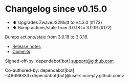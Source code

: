 # Changelog since v0.15.0
- ⬆️ Upgrades ZwaveJS2Mqtt to v4.3.0 (#173) 
- ⬆️ Bump actions/stale from 3.0.18 to 3.0.19 (#172)

Bumps [actions/stale](https://github.com/actions/stale) from 3.0.18 to 3.0.19.
- [Release notes](https://github.com/actions/stale/releases)
- [Commits](https://github.com/actions/stale/compare/v3.0.18...v3.0.19)

Signed-off-by: dependabot[bot] <support@github.com>

Co-authored-by: dependabot[bot] <49699333+dependabot[bot]@users.noreply.github.com> 
